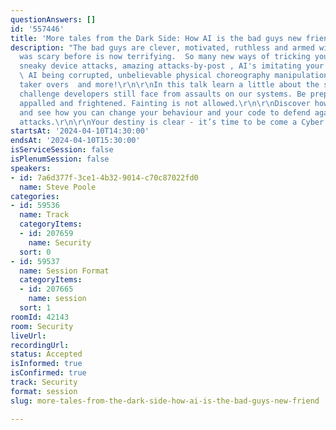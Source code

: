 ```yaml
---
questionAnswers: []
id: '557446'
title: 'More tales from the Dark Side: How AI is the bad guys new friend'
description: "The bad guys are clever, motivated, ruthless and armed with AI. What
  was scary before is now terrifying.  So many new ways of tricking you: Learn about
  sneaky device attacks, amazing attacks-by-post , AI's imitating your coworkers,
  \ AI being corrupted, unbelievable physical choreography manipulations,  open source
  taker overs  and more!\r\n\r\nIn this talk learn a little about the scale of the
  challenge developers still face from assaults on our systems. Be prepared to be
  appalled and frightened. Fainting is not allowed.\r\n\r\nDiscover how to fight back
  and see how you can change your behaviour and your code to defend against these
  attacks.\r\n\r\nYour destiny is clear - it’s time to be come a Cyber Defender"
startsAt: '2024-04-10T14:30:00'
endsAt: '2024-04-10T15:30:00'
isServiceSession: false
isPlenumSession: false
speakers:
- id: 7a6d377f-3ce1-4b32-9014-c70c87022fd0
  name: Steve Poole
categories:
- id: 59536
  name: Track
  categoryItems:
  - id: 207659
    name: Security
  sort: 0
- id: 59537
  name: Session Format
  categoryItems:
  - id: 207665
    name: session
  sort: 1
roomId: 42143
room: Security
liveUrl: 
recordingUrl: 
status: Accepted
isInformed: true
isConfirmed: true
track: Security
format: session
slug: more-tales-from-the-dark-side-how-ai-is-the-bad-guys-new-friend

---
```

